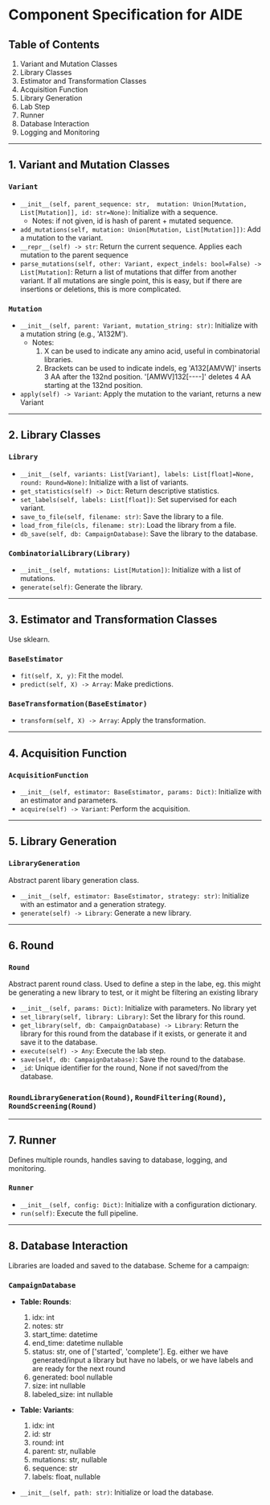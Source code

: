 # Component Specification for AIDE

## Table of Contents
1. Variant and Mutation Classes
2. Library Classes
3. Estimator and Transformation Classes
4. Acquisition Function
5. Library Generation
6. Lab Step
7. Runner
8. Database Interaction
9. Logging and Monitoring

---

## 1. Variant and Mutation Classes

### `Variant`
- `__init__(self, parent_sequence: str,  mutation: Union[Mutation, List[Mutation]], id: str=None)`: Initialize with a sequence.
    - Notes: if not given, id is hash of parent + mutated sequence.
- `add_mutations(self, mutation: Union[Mutation, List[Mutation]])`: Add a mutation to the variant.
- `__repr__(self) -> str`: Return the current sequence. Applies each mutation to the parent sequence
- `parse_mutations(self, other: Variant, expect_indels: bool=False) -> List[Mutation]`: Return a list of mutations that differ from another variant. If all mutations are single point, this is easy, but if there are insertions or deletions, this is more complicated.

### `Mutation`
- `__init__(self, parent: Variant, mutation_string: str)`: Initialize with a mutation string (e.g., 'A132M').
    - Notes: 
      1. X can be used to indicate any amino acid, useful in combinatorial libraries.
      2. Brackets can be used to indicate indels, eg 'A132[AMVW]' inserts 3 AA after the 132nd position. '[AMWV]132[----]' deletes 4 AA starting at the 132nd position.
- `apply(self) -> Variant`: Apply the mutation to the variant, returns a new Variant

---

## 2. Library Classes

### `Library`
- `__init__(self, variants: List[Variant], labels: List[float]=None, round: Round=None)`: Initialize with a list of variants.
- `get_statistics(self) -> Dict`: Return descriptive statistics.
- `set_labels(self, labels: List[float])`: Set supervised for each variant.
- `save_to_file(self, filename: str)`: Save the library to a file.
- `load_from_file(cls, filename: str)`: Load the library from a file.
- `db_save(self, db: CampaignDatabase)`: Save the library to the database.

### `CombinatorialLibrary(Library)`
- `__init__(self, mutations: List[Mutation])`: Initialize with a list of mutations.
- `generate(self)`: Generate the library.

---

## 3. Estimator and Transformation Classes

Use sklearn.

### `BaseEstimator`
- `fit(self, X, y)`: Fit the model.
- `predict(self, X) -> Array`: Make predictions.

### `BaseTransformation(BaseEstimator)`
- `transform(self, X) -> Array`: Apply the transformation.
  
---

## 4. Acquisition Function

### `AcquisitionFunction`
- `__init__(self, estimator: BaseEstimator, params: Dict)`: Initialize with an estimator and parameters.
- `acquire(self) -> Variant`: Perform the acquisition.

---

## 5. Library Generation

### `LibraryGeneration`
Abstract parent libary generation class.
- `__init__(self, estimator: BaseEstimator, strategy: str)`: Initialize with an estimator and a generation strategy.
- `generate(self) -> Library`: Generate a new library.

---

## 6. Round
### `Round`
Abstract parent round class. Used to define a step in the labe, eg. this might be generating a new library to test,
or  it might be filtering an existing library
- `__init__(self, params: Dict)`: Initialize with parameters. No library yet
- `set_library(self, library: Library)`: Set the library for this round.
- `get_library(self, db: CampaignDatabase) -> Library`: Return the library for this round from the database if it exists, or generate it and save it to the database.
- `execute(self) -> Any`: Execute the lab step.
- `save(self, db: CampaignDatabase)`: Save the round to the database.
- `_id`: Unique identifier for the round, None if not saved/from the database.

### `RoundLibraryGeneration(Round)`, `RoundFiltering(Round)`, `RoundScreening(Round)`

---

## 7. Runner
Defines multiple rounds, handles saving to database, logging, and monitoring.
### `Runner`
- `__init__(self, config: Dict)`: Initialize with a configuration dictionary.
- `run(self)`: Execute the full pipeline.

---

## 8. Database Interaction
Libraries are loaded and saved to the database. Scheme for a campaign:

### `CampaignDatabase`
- __Table: Rounds__:
    1. idx: int
    2. notes: str
    3. start_time: datetime
    4. end_time: datetime nullable
    5. status: str, one of ['started', 'complete']. Eg. either we have generated/input a library but have no labels, or we have labels and are ready for the next round
    6. generated: bool nullable
    7. size: int nullable
    8. labeled_size: int nullable

- __Table: Variants__:
    1. idx: int
    2. id: str
    3. round: int
    4. parent: str, nullable
    5. mutations: str, nullable
    6. sequence: str
    7. labels: float, nullable

- `__init__(self, path: str)`: Initialize or load the database.



